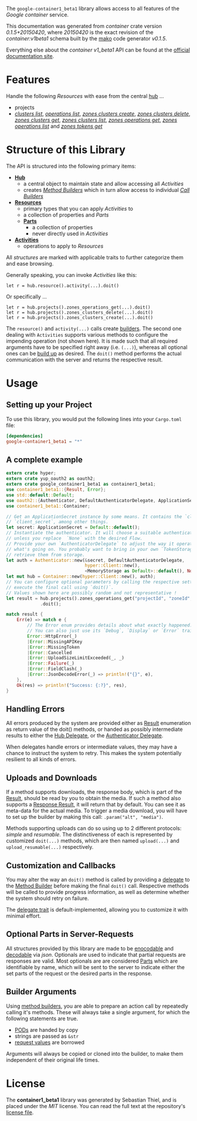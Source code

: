 <!---
DO NOT EDIT !
This file was generated automatically from 'src/mako/api/README.md.mako'
DO NOT EDIT !
-->
The `google-container1_beta1` library allows access to all features of the *Google container* service.

This documentation was generated from *container* crate version *0.1.5+20150420*, where *20150420* is the exact revision of the *container:v1beta1* schema built by the [mako](http://www.makotemplates.org/) code generator *v0.1.5*.

Everything else about the *container* *v1_beta1* API can be found at the
[official documentation site](https://cloud.google.com/container-engine/docs/v1beta1/).
# Features

Handle the following *Resources* with ease from the central [hub](http://byron.github.io/google-apis-rs/google_container1_beta1/struct.Container.html) ... 

* projects
 * [*clusters list*](http://byron.github.io/google-apis-rs/google_container1_beta1/struct.ProjectClusterListCall.html), [*operations list*](http://byron.github.io/google-apis-rs/google_container1_beta1/struct.ProjectOperationListCall.html), [*zones clusters create*](http://byron.github.io/google-apis-rs/google_container1_beta1/struct.ProjectZoneClusterCreateCall.html), [*zones clusters delete*](http://byron.github.io/google-apis-rs/google_container1_beta1/struct.ProjectZoneClusterDeleteCall.html), [*zones clusters get*](http://byron.github.io/google-apis-rs/google_container1_beta1/struct.ProjectZoneClusterGetCall.html), [*zones clusters list*](http://byron.github.io/google-apis-rs/google_container1_beta1/struct.ProjectZoneClusterListCall.html), [*zones operations get*](http://byron.github.io/google-apis-rs/google_container1_beta1/struct.ProjectZoneOperationGetCall.html), [*zones operations list*](http://byron.github.io/google-apis-rs/google_container1_beta1/struct.ProjectZoneOperationListCall.html) and [*zones tokens get*](http://byron.github.io/google-apis-rs/google_container1_beta1/struct.ProjectZoneTokenGetCall.html)




# Structure of this Library

The API is structured into the following primary items:

* **[Hub](http://byron.github.io/google-apis-rs/google_container1_beta1/struct.Container.html)**
    * a central object to maintain state and allow accessing all *Activities*
    * creates [*Method Builders*](http://byron.github.io/google-apis-rs/google_container1_beta1/trait.MethodsBuilder.html) which in turn
      allow access to individual [*Call Builders*](http://byron.github.io/google-apis-rs/google_container1_beta1/trait.CallBuilder.html)
* **[Resources](http://byron.github.io/google-apis-rs/google_container1_beta1/trait.Resource.html)**
    * primary types that you can apply *Activities* to
    * a collection of properties and *Parts*
    * **[Parts](http://byron.github.io/google-apis-rs/google_container1_beta1/trait.Part.html)**
        * a collection of properties
        * never directly used in *Activities*
* **[Activities](http://byron.github.io/google-apis-rs/google_container1_beta1/trait.CallBuilder.html)**
    * operations to apply to *Resources*

All *structures* are marked with applicable traits to further categorize them and ease browsing.

Generally speaking, you can invoke *Activities* like this:

```Rust,ignore
let r = hub.resource().activity(...).doit()
```

Or specifically ...

```ignore
let r = hub.projects().zones_operations_get(...).doit()
let r = hub.projects().zones_clusters_delete(...).doit()
let r = hub.projects().zones_clusters_create(...).doit()
```

The `resource()` and `activity(...)` calls create [builders][builder-pattern]. The second one dealing with `Activities` 
supports various methods to configure the impending operation (not shown here). It is made such that all required arguments have to be 
specified right away (i.e. `(...)`), whereas all optional ones can be [build up][builder-pattern] as desired.
The `doit()` method performs the actual communication with the server and returns the respective result.

# Usage

## Setting up your Project

To use this library, you would put the following lines into your `Cargo.toml` file:

```toml
[dependencies]
google-container1_beta1 = "*"
```

## A complete example

```Rust
extern crate hyper;
extern crate yup_oauth2 as oauth2;
extern crate google_container1_beta1 as container1_beta1;
use container1_beta1::{Result, Error};
use std::default::Default;
use oauth2::{Authenticator, DefaultAuthenticatorDelegate, ApplicationSecret, MemoryStorage};
use container1_beta1::Container;

// Get an ApplicationSecret instance by some means. It contains the `client_id` and 
// `client_secret`, among other things.
let secret: ApplicationSecret = Default::default();
// Instantiate the authenticator. It will choose a suitable authentication flow for you, 
// unless you replace  `None` with the desired Flow.
// Provide your own `AuthenticatorDelegate` to adjust the way it operates and get feedback about 
// what's going on. You probably want to bring in your own `TokenStorage` to persist tokens and
// retrieve them from storage.
let auth = Authenticator::new(&secret, DefaultAuthenticatorDelegate,
                              hyper::Client::new(),
                              <MemoryStorage as Default>::default(), None);
let mut hub = Container::new(hyper::Client::new(), auth);
// You can configure optional parameters by calling the respective setters at will, and
// execute the final call using `doit()`.
// Values shown here are possibly random and not representative !
let result = hub.projects().zones_operations_get("projectId", "zoneId", "operationId")
             .doit();

match result {
    Err(e) => match e {
        // The Error enum provides details about what exactly happened.
        // You can also just use its `Debug`, `Display` or `Error` traits
        Error::HttpError(_)
        |Error::MissingAPIKey
        |Error::MissingToken
        |Error::Cancelled
        |Error::UploadSizeLimitExceeded(_, _)
        |Error::Failure(_)
        |Error::FieldClash(_)
        |Error::JsonDecodeError(_) => println!("{}", e),
    },
    Ok(res) => println!("Success: {:?}", res),
}

```
## Handling Errors

All errors produced by the system are provided either as [Result](http://byron.github.io/google-apis-rs/google_container1_beta1/enum.Result.html) enumeration as return value of 
the doit() methods, or handed as possibly intermediate results to either the 
[Hub Delegate](http://byron.github.io/google-apis-rs/google_container1_beta1/trait.Delegate.html), or the [Authenticator Delegate](http://byron.github.io/google-apis-rs/google_container1_beta1/../yup-oauth2/trait.AuthenticatorDelegate.html).

When delegates handle errors or intermediate values, they may have a chance to instruct the system to retry. This 
makes the system potentially resilient to all kinds of errors.

## Uploads and Downloads
If a method supports downloads, the response body, which is part of the [Result](http://byron.github.io/google-apis-rs/google_container1_beta1/enum.Result.html), should be
read by you to obtain the media.
If such a method also supports a [Response Result](http://byron.github.io/google-apis-rs/google_container1_beta1/trait.ResponseResult.html), it will return that by default.
You can see it as meta-data for the actual media. To trigger a media download, you will have to set up the builder by making
this call: `.param("alt", "media")`.

Methods supporting uploads can do so using up to 2 different protocols: 
*simple* and *resumable*. The distinctiveness of each is represented by customized 
`doit(...)` methods, which are then named `upload(...)` and `upload_resumable(...)` respectively.

## Customization and Callbacks

You may alter the way an `doit()` method is called by providing a [delegate](http://byron.github.io/google-apis-rs/google_container1_beta1/trait.Delegate.html) to the 
[Method Builder](http://byron.github.io/google-apis-rs/google_container1_beta1/trait.CallBuilder.html) before making the final `doit()` call. 
Respective methods will be called to provide progress information, as well as determine whether the system should 
retry on failure.

The [delegate trait](http://byron.github.io/google-apis-rs/google_container1_beta1/trait.Delegate.html) is default-implemented, allowing you to customize it with minimal effort.

## Optional Parts in Server-Requests

All structures provided by this library are made to be [enocodable](http://byron.github.io/google-apis-rs/google_container1_beta1/trait.RequestValue.html) and 
[decodable](http://byron.github.io/google-apis-rs/google_container1_beta1/trait.ResponseResult.html) via *json*. Optionals are used to indicate that partial requests are responses 
are valid.
Most optionals are are considered [Parts](http://byron.github.io/google-apis-rs/google_container1_beta1/trait.Part.html) which are identifiable by name, which will be sent to 
the server to indicate either the set parts of the request or the desired parts in the response.

## Builder Arguments

Using [method builders](http://byron.github.io/google-apis-rs/google_container1_beta1/trait.CallBuilder.html), you are able to prepare an action call by repeatedly calling it's methods.
These will always take a single argument, for which the following statements are true.

* [PODs][wiki-pod] are handed by copy
* strings are passed as `&str`
* [request values](http://byron.github.io/google-apis-rs/google_container1_beta1/trait.RequestValue.html) are borrowed

Arguments will always be copied or cloned into the builder, to make them independent of their original life times.

[wiki-pod]: http://en.wikipedia.org/wiki/Plain_old_data_structure
[builder-pattern]: http://en.wikipedia.org/wiki/Builder_pattern
[google-go-api]: https://github.com/google/google-api-go-client

# License
The **container1_beta1** library was generated by Sebastian Thiel, and is placed 
under the *MIT* license.
You can read the full text at the repository's [license file][repo-license].

[repo-license]: https://github.com/Byron/google-apis-rs/LICENSE.md
